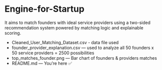 # Engine-for-Startup
It aims to match founders with ideal service providers using a two-sided recommendation system powered by matching logic and explainable scoring.

- Cleaned_User_Matching_Dataset.csv - data file used
- founder_provider_explanation.csv — used to analyze all 50 founders x 50 service providers = 2500 possibilities 
- top_matches_founder.png — Bar chart of founders & providers matches
- README.md — You’re here ✅
